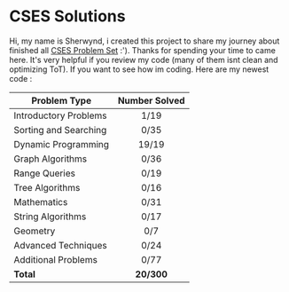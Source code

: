 # CSES Solutions
Hi, my name is Sherwynd, i created this project to share my journey about finished all [CSES Problem Set](https://cses.fi/problemset/) :'). Thanks for spending your time to came here. It's very helpful if you review my code (many of them isnt clean and optimizing ToT). If you want to see how im coding. Here are my newest code : 
 
| Problem Type          | Number Solved |
|-----------------------|:-------------:|
| Introductory Problems |     1/19     |
| Sorting and Searching |     0/35     |
| Dynamic Programming   |     19/19     |
| Graph Algorithms      |     0/36     |
| Range Queries         |     0/19     |
| Tree Algorithms       |     0/16     |
| Mathematics           |     0/31     |
| String Algorithms     |     0/17     |
| Geometry              |      0/7      |
| Advanced Techniques   |     0/24     |
| Additional Problems   |     0/77     |
| **Total**             |  **20/300**  |


